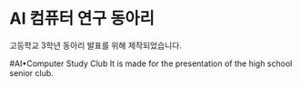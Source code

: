 # AI 컴퓨터 연구 동아리
고등학교 3학년 동아리 발표를 위해 제작되었습니다.

#AI•Computer Study Club
It is made for the presentation of the high school senior club.
